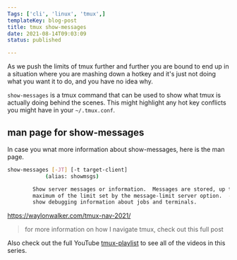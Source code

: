 ```yaml
---
Tags: ['cli', 'linux', 'tmux',]
templateKey: blog-post
title: tmux show-messages
date: 2021-08-14T09:03:09
status: published

---
```


As we push the limits of tmux further and further you are bound to end up in a
situation where you are mashing down a hotkey and it's just not doing what you
want it to do, and you have no idea why.

`show-messages` is a tmux command that can be used to show what tmux is
actually doing behind the scenes.  This might highlight any hot key conflicts
you might have in your `~/.tmux.conf`.

## man page for show-messages

In case you wnat more information about show-messages, here is the man page.

``` bash
show-messages [-JT] [-t target-client]
            (alias: showmsgs)

        Show server messages or information.  Messages are stored, up to a
        maximum of the limit set by the message-limit server option.  -J and -T
        show debugging information about jobs and terminals.
```


https://waylonwalker.com/tmux-nav-2021/

> for more information on how I navigate tmux, check out this full post

Also check out the full YouTube
[tmux-playlist](https://www.youtube.com/playlist?list=PLTRNG6WIHETB4reAxbWza3CZeP9KL6B)
to see all of the videos in this series.




